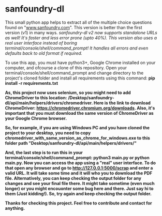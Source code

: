 # sanfoundry-dl

This small python app helps to extract all of the multiple choice questions found on "www.sanfoundry.com". This version is better than the first version (v1) in many ways.
<em>sanfoundry-dl v2 now supports standalone URLs as well! It's faster and less error prone (upto 40%). This version also uses a real user interface instead of boring terminal/console/shell/command_prompt! It handles all errors and even defaults back to old format if required.</em>

To use this app, you must have python3+, Google Chrome installed on your computer, and ofcourse a clone of this repository.
Open your terminal/console/shell/command_prompt and change directory to the project's cloned folder and install all requirements using this command: <b>pip install -r requirements.txt<b>

As, this project now uses selenium, so you might need to add ChromeDriver to this location: <b>/Desktop/sanfoundry-dl/api/main/helpers/drivers/chromedriver</b>.
Here is the link to download ChromeDriver: <a href="https://chromedriver.chromium.org/downloads">https://chromedriver.chromium.org/downloads</a>. Also, it's important that you must download the same version of ChromeDriver as your Google Chrome browser.

So, for example, if you are using Windows PC and you have cloned the project to your desktop, you need to copy chromedriver_with_same_version_as_chrome_for_windows.exe to this folder path "Desktop/sanfoundry-dl/api/main/helpers/drivers/"

And, the last step is to run this in your terminal/console/shell/command_prompt: <b>python3 main.py</b> or <b>python main.py</b>. Now you can access the app using a "real" user interface. To do that open any browser and go to <a href="[https://chromedriver.chromium.org/downloads](http://127.0.0.1:5000/scrap)">http://127.0.0.1:5000/scrap</a> and enter a valid URL. It will take some time and it will who you to download the PDF file. Alternatively, you can keep checking the output folder for any changes and see your final file there. It might take sometime (even much longer) or you might encouonter some bug here and there. Just say hi to them (Just kidding!). So, try again and keep checking the output folder.

Thanks for checking this project. Feel free to contribute and contact for anything.

